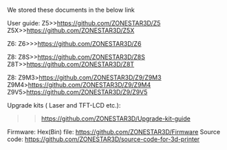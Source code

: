 We stored these documents in the below link

User guide:
Z5>>https://github.com/ZONESTAR3D/Z5
Z5X>>https://github.com/ZONESTAR3D/Z5X

Z6:
Z6>>>https://github.com/ZONESTAR3D/Z6

Z8:
Z8S>>https://github.com/ZONESTAR3D/Z8S
Z8T>>https://github.com/ZONESTAR3D/Z8T

Z8:
Z9M3>https://github.com/ZONESTAR3D/Z9/Z9M3
Z9M4>https://github.com/ZONESTAR3D/Z9/Z9M4
Z9V5>https://github.com/ZONESTAR3D/Z9/Z9V5

Upgrade kits ( Laser and TFT-LCD etc.):
>>https://github.com/ZONESTAR3D/Upgrade-kit-guide


Firmware:
Hex(Bin) file: https://github.com/ZONESTAR3D/Firmware
Source code:  https://github.com/ZONESTAR3D/source-code-for-3d-printer
